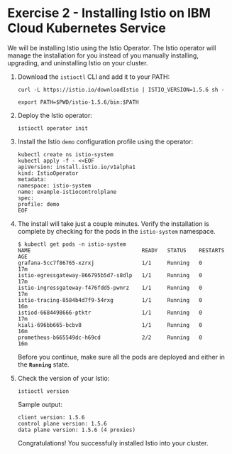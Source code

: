 # Exercise 2 - Installing Istio on IBM Cloud Kubernetes Service

We will be installing Istio using the Istio Operator. The Istio operator will manage the installation for you instead of you manually installing, upgrading, and uninstalling Istio on your cluster.

1. Download the `istioctl` CLI and add it to your PATH:

   ```shell
   curl -L https://istio.io/downloadIstio | ISTIO_VERSION=1.5.6 sh -
   ```

   ```shell
   export PATH=$PWD/istio-1.5.6/bin:$PATH
   ```

1. Deploy the Istio operator:

    ```shell
    istioctl operator init
    ```

1.  Install the Istio `demo` configuration profile using the operator:

    ```shell
    kubectl create ns istio-system
    kubectl apply -f - <<EOF
    apiVersion: install.istio.io/v1alpha1
    kind: IstioOperator
    metadata:
    namespace: istio-system
    name: example-istiocontrolplane
    spec:
    profile: demo
    EOF
    ```

1. The install will take just a couple minutes. Verify the installation is complete by checking for the pods in the `istio-system` namespace.

    ```shell
    $ kubectl get pods -n istio-system
    NAME                                   READY   STATUS    RESTARTS   AGE
    grafana-5cc7f86765-xzrxj               1/1     Running   0          17m
    istio-egressgateway-866795b5d7-s8dlp   1/1     Running   0          17m
    istio-ingressgateway-f476fdd5-pwnrz    1/1     Running   0          17m
    istio-tracing-8584b4d7f9-54rxg         1/1     Running   0          16m
    istiod-6684498666-ptktr                1/1     Running   0          17m
    kiali-696bb665-bcbv8                   1/1     Running   0          16m
    prometheus-b665549dc-h69cd             2/2     Running   0          16m
    ```

    Before you continue, make sure all the pods are deployed and either in the **`Running`** state. 

2. Check the version of your Istio:
    ```shell
    istioctl version
    ```
    Sample output:
    ```shell
    client version: 1.5.6
    control plane version: 1.5.6
    data plane version: 1.5.6 (4 proxies)
    ```
    Congratulations! You successfully installed Istio into your cluster.